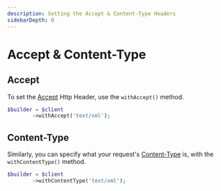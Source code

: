 ```yaml
---
description: Setting the Accept & Content-Type Headers
sidebarDepth: 0
---
```


# Accept & Content-Type

## Accept

To set the [Accept](https://developer.mozilla.org/en-US/docs/Web/HTTP/Headers/Accept) Http Header, use the `withAccept()` method.  

```php
$builder = $client
        ->withAccept('text/xml');
```

## Content-Type

Similarly, you can specify what your request's [Content-Type](https://developer.mozilla.org/en-US/docs/Web/HTTP/Headers/Content-Type) is, with the `withContentType()` method.

```php
$builder = $client
        ->withContentType('text/xml');
```  
